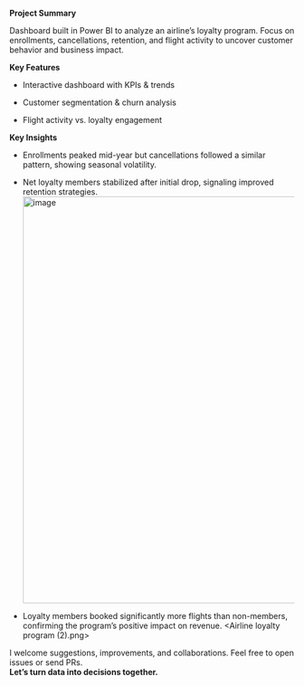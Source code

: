 **Project Summary**

Dashboard built in Power BI to analyze an airline’s loyalty program. Focus on enrollments, cancellations, retention, and flight activity to uncover customer behavior and business impact.

**Key Features**

- Interactive dashboard with KPIs & trends
   <Airline loyalty program.png>

- Customer segmentation & churn analysis

- Flight activity vs. loyalty engagement 

**Key Insights**

- Enrollments peaked mid-year but cancellations followed a similar pattern, showing seasonal volatility.

- Net loyalty members stabilized after initial drop, signaling improved retention strategies.
  <img width="1281" height="719" alt="image" src="https://github.com/user-attachments/assets/88716e76-93bd-4135-be7d-49b8b0d6608f" />


- Loyalty members booked significantly more flights than non-members, confirming the program’s positive impact on revenue.
  <Airline loyalty program (2).png>


I welcome suggestions, improvements, and collaborations. Feel free to open issues or send PRs.  
**Let’s turn data into decisions together.**
